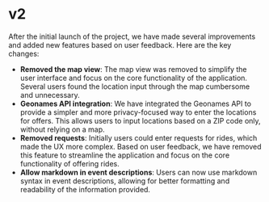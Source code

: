 # v2

After the initial launch of the project, we have made several improvements and added new features based on user feedback. Here are the key changes:

- **Removed the map view**: The map view was removed to simplify the user interface and focus on the core functionality of the application. Several users found the location input through the map cumbersome and unnecessary.
- **Geonames API integration**: We have integrated the Geonames API to provide a simpler and more privacy-focused way to enter the locations for offers. This allows users to input locations based on a ZIP code only, without relying on a map.
- **Removed requests**: Initially users could enter requests for rides, which made the UX more complex. Based on user feedback, we have removed this feature to streamline the application and focus on the core functionality of offering rides.
- **Allow markdown in event descriptions**: Users can now use markdown syntax in event descriptions, allowing for better formatting and readability of the information provided.